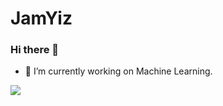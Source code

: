 # JamYiz
### Hi there 👋
- 🔭 I’m currently working on Machine Learning.


![](https://github-readme-stats.vercel.app/api?username=JamYiz)
